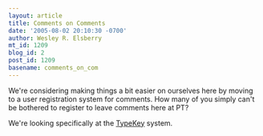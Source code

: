 ```yaml
---
layout: article
title: Comments on Comments
date: '2005-08-02 20:10:30 -0700'
author: Wesley R. Elsberry
mt_id: 1209
blog_id: 2
post_id: 1209
basename: comments_on_com
---
```

We're considering making things a bit easier on ourselves here by moving to a user registration system for comments. How many of you simply can't be bothered to register to leave comments here at PT?

We're looking specifically at the [TypeKey](http://www.sixapart.com/typekey/) system.
